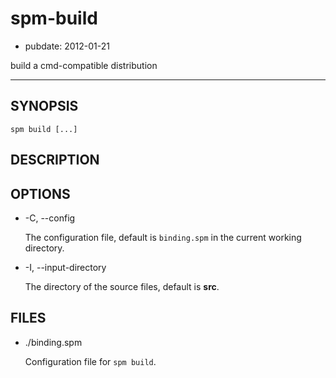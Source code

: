 # spm-build

- pubdate: 2012-01-21

build a cmd-compatible distribution

-----------

## SYNOPSIS

```
spm build [...]
```


## DESCRIPTION


## OPTIONS

- -C, --config

  The configuration file, default is `binding.spm` in the current working directory.

- -I, --input-directory

  The directory of the source files, default is **src**.

## FILES

- ./binding.spm

  Configuration file for `spm build`.

